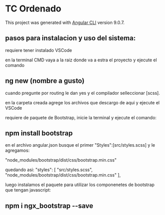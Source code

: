 # TC Ordenado

This project was generated with [Angular CLI](https://github.com/angular/angular-cli) version 9.0.7.

## pasos para instalacion y uso del sistema:

requiere tener instalado VSCode

en la terminal CMD vaya a la raiz donde va a estra el proyecto y ejecute el comando

## ng new (nombre a gusto) 

cuando pregunte por routing le dan yes
 y el compilador selleccionar [scss].

en la carpeta creada agrege los archivos que descargo de aqui y ejecute el VSCode

requiere de paquete de Bootstrap, inicie la terminal y ejecute el comando:

## npm install bootstrap

en el archivo  angular.json busque el primer "Styles":[src/styles.scss] y le agregamos:

"node_modules/bootstrap/dist/css/bootstrap.min.css"

quedando asi:
"styles": [
       "src/styles.scss",
        "node_modules/bootstrap/dist/css/bootstrap.min.css"
],

luego instalamos el paquete para utilizar los componenetes de bootstrap que tengan javascript:

## npm i ngx_bootstrap --save




